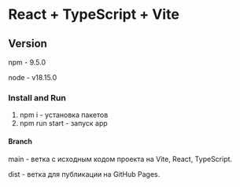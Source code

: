 # React + TypeScript + Vite
## Version 

npm - 9.5.0

node - v18.15.0

### Install and Run

1. npm i - установка пакетов
2. npm run start - запуск app

#### Branch

main - ветка с исходным кодом проекта на Vite, React, TypeScript.

dist - ветка для публикации на GitHub Pages.
